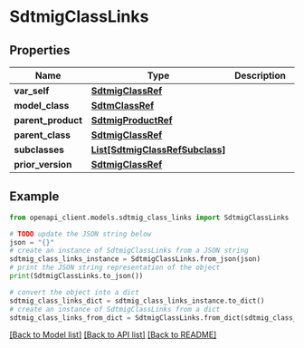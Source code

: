 # SdtmigClassLinks


## Properties

Name | Type | Description | Notes
------------ | ------------- | ------------- | -------------
**var_self** | [**SdtmigClassRef**](SdtmigClassRef.md) |  | [optional] 
**model_class** | [**SdtmClassRef**](SdtmClassRef.md) |  | [optional] 
**parent_product** | [**SdtmigProductRef**](SdtmigProductRef.md) |  | [optional] 
**parent_class** | [**SdtmigClassRef**](SdtmigClassRef.md) |  | [optional] 
**subclasses** | [**List[SdtmigClassRefSubclass]**](SdtmigClassRefSubclass.md) |  | [optional] 
**prior_version** | [**SdtmigClassRef**](SdtmigClassRef.md) |  | [optional] 

## Example

```python
from openapi_client.models.sdtmig_class_links import SdtmigClassLinks

# TODO update the JSON string below
json = "{}"
# create an instance of SdtmigClassLinks from a JSON string
sdtmig_class_links_instance = SdtmigClassLinks.from_json(json)
# print the JSON string representation of the object
print(SdtmigClassLinks.to_json())

# convert the object into a dict
sdtmig_class_links_dict = sdtmig_class_links_instance.to_dict()
# create an instance of SdtmigClassLinks from a dict
sdtmig_class_links_from_dict = SdtmigClassLinks.from_dict(sdtmig_class_links_dict)
```
[[Back to Model list]](../README.md#documentation-for-models) [[Back to API list]](../README.md#documentation-for-api-endpoints) [[Back to README]](../README.md)


